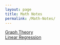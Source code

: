 ```yaml
---
layout: page
title: Math Notes
permalink: /Math-Notes/
---
```

[Graph Theory](https://czsding40925.github.io/Graph-Basics) <br>
[Linear Regression](https://czsding40925.github.io/Linear-Regression) <br>